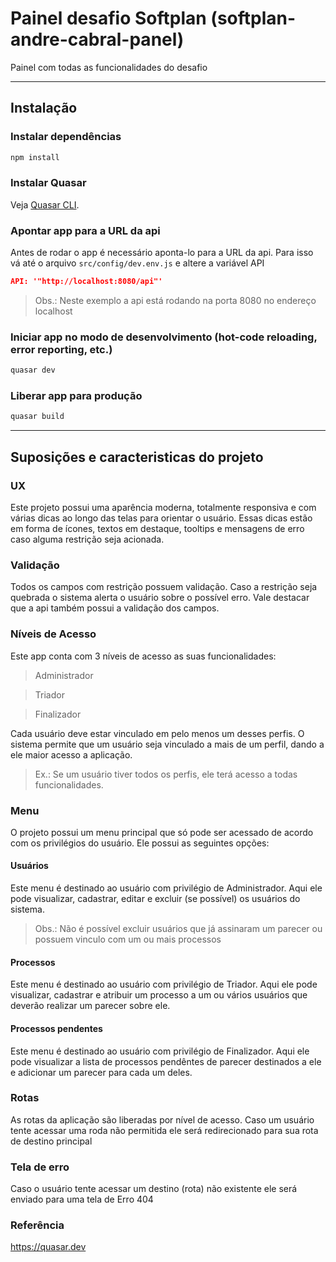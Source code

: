 # Painel desafio Softplan (softplan-andre-cabral-panel)

Painel com todas as funcionalidades do desafio

---

## Instalação

### Instalar dependências
```bash
npm install
```

### Instalar Quasar
Veja [Quasar CLI](https://quasar.dev/quasar-cli).

### Apontar app para a URL da api
Antes de rodar o app é necessário aponta-lo para a URL da api.
Para isso vá até o arquivo
`src/config/dev.env.js`
e altere a variável API
```json
API: '"http://localhost:8080/api"'
```
> Obs.: Neste exemplo a api está rodando na porta 8080 no endereço localhost

### Iniciar app no modo de desenvolvimento (hot-code reloading, error reporting, etc.)
```bash
quasar dev
```

### Liberar app para produção
```bash
quasar build
```

---

## Suposições e caracteristicas do projeto

### UX
Este projeto possui uma aparência moderna, totalmente responsiva e com várias dicas ao longo das telas
para orientar o usuário. Essas dicas estão em forma de ícones, textos em destaque, tooltips e mensagens
de erro caso alguma restrição seja acionada.

### Validação
Todos os campos com restrição possuem validação. Caso a restrição seja quebrada o sistema alerta o usuário
sobre o possível erro. Vale destacar que a api também possui a validação dos campos.

### Níveis de Acesso
Este app conta com 3 níveis de acesso as suas funcionalidades:
> Administrador

> Triador

> Finalizador

Cada usuário deve estar vinculado em pelo menos um desses perfis. O sistema permite que um usuário seja vinculado a mais
de um perfil, dando a ele maior acesso a aplicação.

> Ex.: Se um usuário tiver todos os perfis, ele terá acesso a todas funcionalidades.

### Menu
O projeto possui um menu principal que só pode ser acessado de acordo com os privilégios do usuário.
Ele possui as seguintes opções:

#### Usuários
Este menu é destinado ao usuário com privilégio de Administrador. Aqui ele pode visualizar, cadastrar, editar 
e excluir (se possível) os usuários do sistema.
> Obs.: Não é possível excluir usuários que já assinaram um parecer ou possuem vinculo com um ou mais processos

#### Processos
Este menu é destinado ao usuário com privilégio de Triador. Aqui ele pode visualizar, cadastrar e atribuir um
processo a um ou vários usuários que deverão realizar um parecer sobre ele.

#### Processos pendentes
Este menu é destinado ao usuário com privilégio de Finalizador. Aqui ele pode visualizar a lista de processos pendêntes
de parecer destinados a ele e adicionar um parecer para cada um deles.

### Rotas
As rotas da aplicação são liberadas por nível de acesso. Caso um usuário tente acessar uma roda não permitida
ele será redirecionado para sua rota de destino principal

### Tela de erro
Caso o usuário tente acessar um destino (rota) não existente ele será enviado para uma tela de Erro 404

### Referência
https://quasar.dev